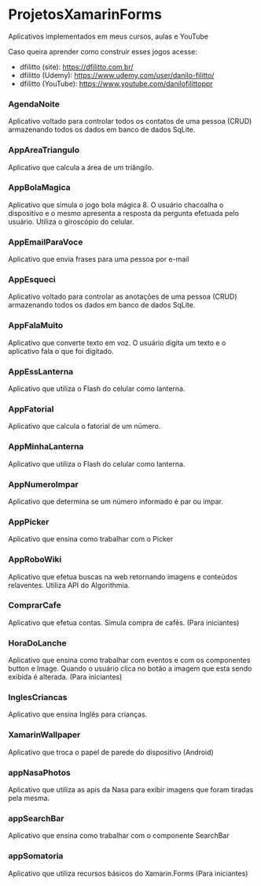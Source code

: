 # ProjetosXamarinForms
Aplicativos implementados em meus cursos, aulas e YouTube

Caso queira aprender como construir esses jogos acesse:
- dfilitto (site): https://dfilitto.com.br/
- dfilitto (Udemy): https://www.udemy.com/user/danilo-filitto/
- dfilitto (YouTube): https://www.youtube.com/danilofilittoppr
### AgendaNoite
Aplicativo voltado para controlar todos os contatos de uma pessoa (CRUD) armazenando todos os dados em banco de dados SqLite.
### AppAreaTriangulo
Aplicativo que calcula a área de um triângilo.
### AppBolaMagica
Aplicativo que simula o jogo bola mágica 8. O usuário chacoalha o dispositivo e o mesmo apresenta a resposta da pergunta efetuada pelo usuário. Utiliza o giroscópio do celular.
### AppEmailParaVoce
Aplicativo que envia frases para uma pessoa por e-mail
### AppEsqueci
Aplicativo voltado para controlar as anotações de uma pessoa (CRUD) armazenando todos os dados em banco de dados SqLite.
### AppFalaMuito
Aplicativo que converte texto em voz. O usuário digita um texto e o aplicativo fala o que foi digitado.
### AppEssLanterna
Aplicativo que utiliza o Flash do celular como lanterna.
### AppFatorial
Aplicativo que calcula o fatorial de um número.
### AppMinhaLanterna
Aplicativo que utiliza o Flash do celular como lanterna.
### AppNumeroImpar
Aplicativo que determina se um número informado é par ou impar.
### AppPicker
Aplicativo que ensina como trabalhar com o Picker
### AppRoboWiki
Aplicativo que efetua buscas na web retornando imagens e conteúdos relaventes. Utiliza API do Algorithmia.
### ComprarCafe
Aplicativo que efetua contas. Simula compra de cafés. (Para iniciantes)
### HoraDoLanche
Aplicativo que ensina como trabalhar com eventos e com os componentes button e Image. Quando o usuário clica no botão a imagem que esta sendo exibida é alterada. (Para iniciantes)
### InglesCriancas
Aplicativo  que ensina Inglês para crianças.
### XamarinWallpaper
Aplicativo que troca o papel de parede do dispositivo (Android)
### appNasaPhotos
Aplicativo  que utiliza as apis da Nasa para exibir imagens que foram tiradas pela mesma.
### appSearchBar
Aplicativo que ensina como trabalhar com o componente SearchBar
### appSomatoria
Aplicativo que utiliza recursos básicos do Xamarin.Forms (Para iniciantes)


